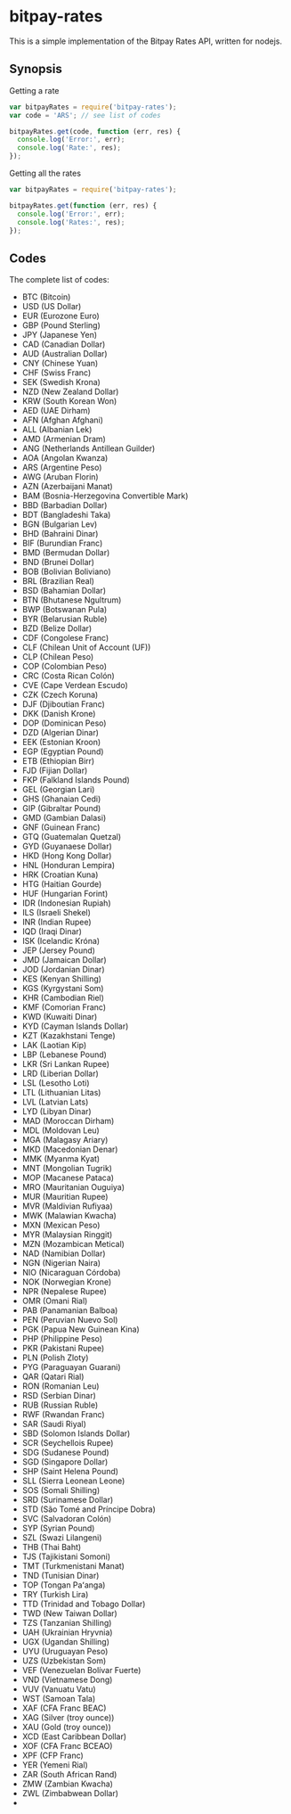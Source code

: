 bitpay-rates
============

This is a simple implementation of the Bitpay Rates API, written for nodejs.

## Synopsis

Getting a rate

``` javascript
var bitpayRates = require('bitpay-rates');
var code = 'ARS'; // see list of codes

bitpayRates.get(code, function (err, res) {
  console.log('Error:', err);
  console.log('Rate:', res);
});
```

Getting all the rates

``` javascript
var bitpayRates = require('bitpay-rates');

bitpayRates.get(function (err, res) {
  console.log('Error:', err);
  console.log('Rates:', res);
});
```

## Codes
The complete list of codes:

- BTC (Bitcoin)
- USD (US Dollar)
- EUR (Eurozone Euro)
- GBP (Pound Sterling)
- JPY (Japanese Yen)
- CAD (Canadian Dollar)
- AUD (Australian Dollar)
- CNY (Chinese Yuan)
- CHF (Swiss Franc)
- SEK (Swedish Krona)
- NZD (New Zealand Dollar)
- KRW (South Korean Won)
- AED (UAE Dirham)
- AFN (Afghan Afghani)
- ALL (Albanian Lek)
- AMD (Armenian Dram)
- ANG (Netherlands Antillean Guilder)
- AOA (Angolan Kwanza)
- ARS (Argentine Peso)
- AWG (Aruban Florin)
- AZN (Azerbaijani Manat)
- BAM (Bosnia-Herzegovina Convertible Mark)
- BBD (Barbadian Dollar)
- BDT (Bangladeshi Taka)
- BGN (Bulgarian Lev)
- BHD (Bahraini Dinar)
- BIF (Burundian Franc)
- BMD (Bermudan Dollar)
- BND (Brunei Dollar)
- BOB (Bolivian Boliviano)
- BRL (Brazilian Real)
- BSD (Bahamian Dollar)
- BTN (Bhutanese Ngultrum)
- BWP (Botswanan Pula)
- BYR (Belarusian Ruble)
- BZD (Belize Dollar)
- CDF (Congolese Franc)
- CLF (Chilean Unit of Account (UF))
- CLP (Chilean Peso)
- COP (Colombian Peso)
- CRC (Costa Rican Colón)
- CVE (Cape Verdean Escudo)
- CZK (Czech Koruna)
- DJF (Djiboutian Franc)
- DKK (Danish Krone)
- DOP (Dominican Peso)
- DZD (Algerian Dinar)
- EEK (Estonian Kroon)
- EGP (Egyptian Pound)
- ETB (Ethiopian Birr)
- FJD (Fijian Dollar)
- FKP (Falkland Islands Pound)
- GEL (Georgian Lari)
- GHS (Ghanaian Cedi)
- GIP (Gibraltar Pound)
- GMD (Gambian Dalasi)
- GNF (Guinean Franc)
- GTQ (Guatemalan Quetzal)
- GYD (Guyanaese Dollar)
- HKD (Hong Kong Dollar)
- HNL (Honduran Lempira)
- HRK (Croatian Kuna)
- HTG (Haitian Gourde)
- HUF (Hungarian Forint)
- IDR (Indonesian Rupiah)
- ILS (Israeli Shekel)
- INR (Indian Rupee)
- IQD (Iraqi Dinar)
- ISK (Icelandic Króna)
- JEP (Jersey Pound)
- JMD (Jamaican Dollar)
- JOD (Jordanian Dinar)
- KES (Kenyan Shilling)
- KGS (Kyrgystani Som)
- KHR (Cambodian Riel)
- KMF (Comorian Franc)
- KWD (Kuwaiti Dinar)
- KYD (Cayman Islands Dollar)
- KZT (Kazakhstani Tenge)
- LAK (Laotian Kip)
- LBP (Lebanese Pound)
- LKR (Sri Lankan Rupee)
- LRD (Liberian Dollar)
- LSL (Lesotho Loti)
- LTL (Lithuanian Litas)
- LVL (Latvian Lats)
- LYD (Libyan Dinar)
- MAD (Moroccan Dirham)
- MDL (Moldovan Leu)
- MGA (Malagasy Ariary)
- MKD (Macedonian Denar)
- MMK (Myanma Kyat)
- MNT (Mongolian Tugrik)
- MOP (Macanese Pataca)
- MRO (Mauritanian Ouguiya)
- MUR (Mauritian Rupee)
- MVR (Maldivian Rufiyaa)
- MWK (Malawian Kwacha)
- MXN (Mexican Peso)
- MYR (Malaysian Ringgit)
- MZN (Mozambican Metical)
- NAD (Namibian Dollar)
- NGN (Nigerian Naira)
- NIO (Nicaraguan Córdoba)
- NOK (Norwegian Krone)
- NPR (Nepalese Rupee)
- OMR (Omani Rial)
- PAB (Panamanian Balboa)
- PEN (Peruvian Nuevo Sol)
- PGK (Papua New Guinean Kina)
- PHP (Philippine Peso)
- PKR (Pakistani Rupee)
- PLN (Polish Zloty)
- PYG (Paraguayan Guarani)
- QAR (Qatari Rial)
- RON (Romanian Leu)
- RSD (Serbian Dinar)
- RUB (Russian Ruble)
- RWF (Rwandan Franc)
- SAR (Saudi Riyal)
- SBD (Solomon Islands Dollar)
- SCR (Seychellois Rupee)
- SDG (Sudanese Pound)
- SGD (Singapore Dollar)
- SHP (Saint Helena Pound)
- SLL (Sierra Leonean Leone)
- SOS (Somali Shilling)
- SRD (Surinamese Dollar)
- STD (São Tomé and Príncipe Dobra)
- SVC (Salvadoran Colón)
- SYP (Syrian Pound)
- SZL (Swazi Lilangeni)
- THB (Thai Baht)
- TJS (Tajikistani Somoni)
- TMT (Turkmenistani Manat)
- TND (Tunisian Dinar)
- TOP (Tongan Paʻanga)
- TRY (Turkish Lira)
- TTD (Trinidad and Tobago Dollar)
- TWD (New Taiwan Dollar)
- TZS (Tanzanian Shilling)
- UAH (Ukrainian Hryvnia)
- UGX (Ugandan Shilling)
- UYU (Uruguayan Peso)
- UZS (Uzbekistan Som)
- VEF (Venezuelan Bolívar Fuerte)
- VND (Vietnamese Dong)
- VUV (Vanuatu Vatu)
- WST (Samoan Tala)
- XAF (CFA Franc BEAC)
- XAG (Silver (troy ounce))
- XAU (Gold (troy ounce))
- XCD (East Caribbean Dollar)
- XOF (CFA Franc BCEAO)
- XPF (CFP Franc)
- YER (Yemeni Rial)
- ZAR (South African Rand)
- ZMW (Zambian Kwacha)
- ZWL (Zimbabwean Dollar)
- 
